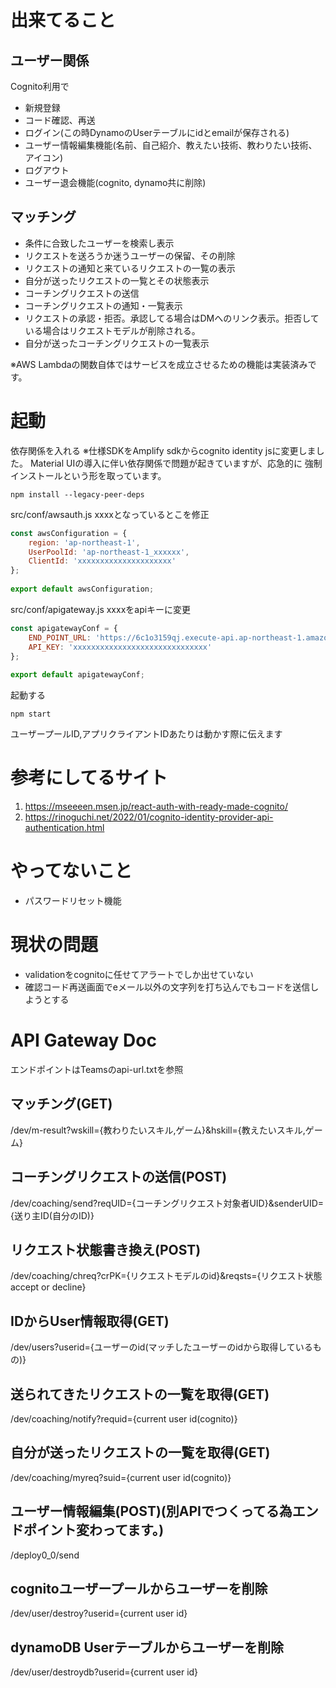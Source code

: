 # 出来てること
## ユーザー関係
Cognito利用で
- 新規登録
- コード確認、再送
- ログイン(この時DynamoのUserテーブルにidとemailが保存される)
- ユーザー情報編集機能(名前、自己紹介、教えたい技術、教わりたい技術、アイコン)
- ログアウト
- ユーザー退会機能(cognito, dynamo共に削除)

## マッチング
- 条件に合致したユーザーを検索し表示
- リクエストを送ろうか迷うユーザーの保留、その削除
- リクエストの通知と来ているリクエストの一覧の表示
- 自分が送ったリクエストの一覧とその状態表示
- コーチングリクエストの送信
- コーチングリクエストの通知・一覧表示
- リクエストの承認・拒否。承認してる場合はDMへのリンク表示。拒否している場合はリクエストモデルが削除される。
- 自分が送ったコーチングリクエストの一覧表示

※AWS Lambdaの関数自体ではサービスを成立させるための機能は実装済みです。
# 起動
依存関係を入れる
※仕様SDKをAmplify sdkからcognito identity jsに変更しました。
Material UIの導入に伴い依存関係で問題が起きていますが、応急的に
強制インストールという形を取っています。

```
npm install --legacy-peer-deps 
```

src/conf/awsauth.js xxxxとなっているとこを修正

```js
const awsConfiguration = {
    region: 'ap-northeast-1',
    UserPoolId: 'ap-northeast-1_xxxxxx',
    ClientId: 'xxxxxxxxxxxxxxxxxxxxx'
};
  
export default awsConfiguration;
```

src/conf/apigateway.js xxxxをapiキーに変更

```js 
const apigatewayConf = {
    END_POINT_URL: 'https://6c1o3159qj.execute-api.ap-northeast-1.amazonaws.com',
    API_KEY: 'xxxxxxxxxxxxxxxxxxxxxxxxxxxxxx'
};
 
export default apigatewayConf;
```

起動する

```
npm start
```

ユーザープールID,アプリクライアントIDあたりは動かす際に伝えます
# 参考にしてるサイト

1. https://mseeeen.msen.jp/react-auth-with-ready-made-cognito/
2. https://rinoguchi.net/2022/01/cognito-identity-provider-api-authentication.html

# やってないこと
- パスワードリセット機能

# 現状の問題
- validationをcognitoに任せてアラートでしか出せていない
- 確認コード再送画面でeメール以外の文字列を打ち込んでもコードを送信しようとする

# API Gateway Doc
エンドポイントはTeamsのapi-url.txtを参照
## マッチング(GET)
/dev/m-result?wskill={教わりたいスキル,ゲーム}&hskill={教えたいスキル,ゲーム}

## コーチングリクエストの送信(POST)
/dev/coaching/send?reqUID={コーチングリクエスト対象者UID}&senderUID={送り主ID(自分のID)}

## リクエスト状態書き換え(POST)
/dev/coaching/chreq?crPK={リクエストモデルのid}&reqsts={リクエスト状態 accept or decline}

## IDからUser情報取得(GET)
/dev/users?userid={ユーザーのid(マッチしたユーザーのidから取得しているもの)}

## 送られてきたリクエストの一覧を取得(GET)
/dev/coaching/notify?requid={current user id(cognito)}

## 自分が送ったリクエストの一覧を取得(GET)
/dev/coaching/myreq?suid={current user id(cognito)}

## ユーザー情報編集(POST)(別APIでつくってる為エンドポイント変わってます。)
/deploy0_0/send

## cognitoユーザープールからユーザーを削除
/dev/user/destroy?userid={current user id}
## dynamoDB Userテーブルからユーザーを削除
/dev/user/destroydb?userid={current user id}